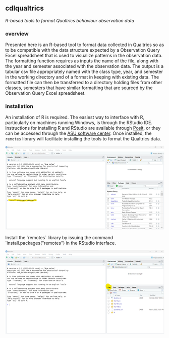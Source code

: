 ## cdlqualtrics

*R-based tools to format Qualtrics behaviour observation data*

### overview

Presented here is an R-based tool to format data collected in Qualtrics so as to be compatible with the data structure expected by a Observation Query Excel spreadsheet that is used to visualize patterns in the observation data. The formatting function requires as inputs the name of the file, along with the year and semester associated with the observation data. The output is a tabular csv file appropriately named with the class type, year, and semester in the working directory and of a format in keeping with existing data. The formatted file can then be transferred to a directory holding files from other classes, semesters that have similar formatting that are sourced by the Observation Query Excel spreadsheet.

### installation

An installation of R is required. The easiest way to interface with R, particularly on machines running Windows, is through the RStudio IDE. Instructions for installing R and RStudio are available through [Posit](https://posit.co/download/rstudio-desktop/), or they can be accessed through the [ASU software center](https://ets.engineering.asu.edu/softwareage/software/). Once installed, the `remotes` library will facilitate installing the tools to format the Qualtrics data.

![](inst/image/rstudio_install_remotes.png)
<figcaption>Install the `remotes` library by issuing the command `install.packages("remotes") in the RStudio interface.</figcaption>

![](inst/image/rstudio_directory_naviation.png)
